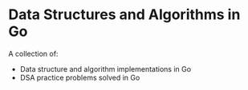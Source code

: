 # Data Structures and Algorithms in Go

A collection of:
- Data structure and algorithm implementations in Go
- DSA practice problems solved in Go
